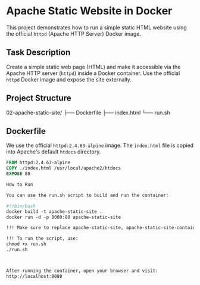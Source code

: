 # Apache Static Website in Docker


This project demonstrates how to run a simple static HTML website using the official `httpd` (Apache HTTP Server) Docker image.

## Task Description

Create a simple static web page (HTML) and make it accessible via the Apache HTTP server (`httpd`) inside a Docker container. Use the official `httpd` Docker image and expose the site externally.

## Project Structure

02-apache-static-site/
├── Dockerfile
├── index.html
└── run.sh


## Dockerfile

We use the official `httpd:2.4.63-alpine` image. The `index.html` file is copied into Apache's default `htdocs` directory.

```Dockerfile
FROM httpd:2.4.63-alpine
COPY ./index.html /usr/local/apache2/htdocs
EXPOSE 80

How to Run

You can use the run.sh script to build and run the container:

#!/bin/bash
docker build -t apache-static-site .
docker run -d -p 8080:80 apache-static-site

!!! Make sure to replace apache-static-site, apache-static-site-container, and 8080 with the image name, container name, and port number specific to your setup.

!!! To run the script, use:
chmod +x run.sh
./run.sh



After running the container, open your browser and visit:
http://localhost:8080
